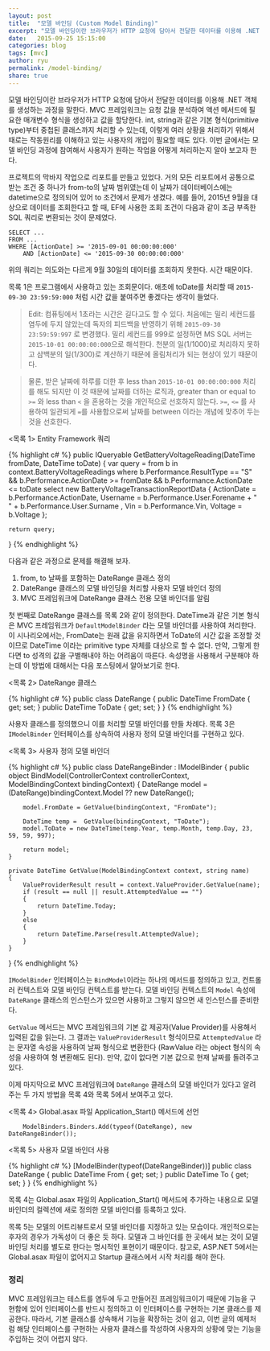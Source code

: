 ```yaml
---
layout: post
title:  "모델 바인딩 (Custom Model Binding)"
excerpt: "모델 바인딩이란 브라우저가 HTTP 요청에 담아서 전달한 데이터를 이용해 .NET 객체를 생성하는 과정을 말한다. MVC 프레임워크는 요청 값을 분석하여 액션 메서드에 필요한 매개변수 형식을 생성하고 값을 할당한다."
date:   2015-09-25 15:15:00
categories: blog
tags: [mvc]
author: ryu
permalink: /model-binding/
share: true
---
```


모델 바인딩이란 브라우저가 HTTP 요청에 담아서 전달한 데이터를 이용해 .NET 객체를 생성하는 과정을 말한다. MVC 프레임워크는 요청 값을 분석하여 액션 메서드에 필요한 매개변수 형식을 생성하고 값을 할당한다. int, string과 같은 기본 형식(primitive type)부터 중첩된 클래스까지 처리할 수 있는데, 이렇게 여러 상황을 처리하기 위해서 때로는 작동원리를 이해하고 있는 사용자의 개입이 필요할 때도 있다. 이번 글에서는 모델 바인딩 과정에 참여해서 사용자가 원하는 작업을 어떻게 처리하는지 알아 보고자 한다. 

프로젝트의 막바지 작업으로 리포트를 만들고 있었다. 거의 모든 리포트에서 공통으로 받는 조건 중 하나가 from-to의 날짜 범위였는데 이 날짜가 데이터베이스에는 datetime으로 정의되어 있어 to 조건에서 문제가 생겼다. 예를 들어, 2015년 9월을 대상으로 데이터를 조회한다고 할 때, EF에 사용한 조회 조건이 다음과 같이 조금 부족한 SQL 쿼리로 변환되는 것이 문제였다.  

```
SELECT ...
FROM ...
WHERE [ActionDate] >= '2015-09-01 00:00:00:000' 
    AND [ActionDate] <= '2015-09-30 00:00:00:000'
```

위의 쿼리는 의도와는 다르게 9월 30일의 데이터를 조회하지 못한다. 시간 때문이다. 

목록 1은 프로그램에서 사용하고 있는 조회문이다. 애초에 toDate를 처리할 때 `2015-09-30 23:59:59:000` 처럼 시간 값을 붙여주면 좋겠다는 생각이 들었다.

> Edit:  컴퓨팅에서 1초라는 시간은 길다고도 할 수 있다. 처음에는 밀리 세컨드를 염두에 두지 않았는데 독자의 피드백을 반영하기 위해 `2015-09-30 23:59:59:997` 로 변경했다. 밀리 세컨드를 999로 설정하면 MS SQL 서버는 `2015-10-01 00:00:00:000`으로 해석한다. 천분의 일(1/1000)로 처리하지 못하고 삼백분의 일(1/300)로 계산하기 때문에 올림처리가 되는 현상이 있기 때문이다. 

> 물론, 받은 날짜에 하루를 더한 후 less than `2015-10-01 00:00:00:000` 처리를 해도 되지만 이 것 때문에 날짜를 더하는 로직과, greater than or equal to `>=` 와 less than `<` 을 혼용하는 것을 개인적으로 선호하지 않는다. `>=`, `<=` 를 사용하여 일관되게 `=`를 사용함으로써 날짜를 between 이라는 개념에 맞추어 두는 것을 선호한다. 

<목록 1> Entity Framework 쿼리

{% highlight c# %}
public IQueryable<BatteryVoltageTransactionReportData> GetBatteryVoltageReading(DateTime fromDate, DateTime toDate)
{
    var query = from b in context.BatteryVoltageReadings
                where b.Performance.ResultType == "S"
                    && b.Performance.ActionDate >= fromDate
                    && b.Performance.ActionDate <= toDate
                select new BatteryVoltageTransactionReportData
                {
                    ActionDate = b.Performance.ActionDate,
                    Username = b.Performance.User.Forename + " " + b.Performance.User.Surname ,
                    Vin = b.Performance.Vin,
                    Voltage = b.Voltage
                };

    return query;
}
{% endhighlight %}

다음과 같은 과정으로 문제를 해결해 보자.

1.  from, to 날짜를 포함하는 DateRange 클래스 정의
2.  DateRange 클래스의 모델 바인딩을 처리할 사용자 모델 바인더 정의
3.  MVC 프레임워크에 DateRange 클래스 전용 모델 바인더를 알림


첫 번째로 DateRange 클래스를 목록 2와 같이 정의한다. DateTime과 같은 기본 형식은 MVC 프레임워크가 `DefaultModelBinder` 라는 모델 바인더를 사용하여 처리한다. 이 시나리오에서는, FromDate는 원래 값을 유지하면서 ToDate의 시간 값을 조정할 것이므로 DateTime 이라는 primitive type 자체를 대상으로 할 수 없다. 만약, 그렇게 한다면 to 성격의 값을 구별해내야 하는 어려움이 따른다. 속성명을 사용해서 구분해야 하는데 이 방법에 대해서는 다음 포스팅에서 알아보기로 한다.

<목록 2> DateRange 클래스

{% highlight c# %}
public class DateRange
{
    public DateTime FromDate { get; set; }
    public DateTime ToDate { get; set; }
}
{% endhighlight %}


사용자 클래스를 정의했으니 이를 처리할 모델 바인더를 만들 차례다. 목록 3은 `IModelBinder` 인터페이스를 상속하여 사용자 정의 모델 바인더를 구현하고 있다. 

<목록 3> 사용자 정의 모델 바인더

{% highlight c# %}
public class DateRangeBinder : IModelBinder
{
    public object BindModel(ControllerContext controllerContext, ModelBindingContext bindingContext)
    {
        DateRange model = (DateRange)bindingContext.Model ?? new DateRange();

        model.FromDate = GetValue(bindingContext, "FromDate");

        DateTime temp =  GetValue(bindingContext, "ToDate");
        model.ToDate = new DateTime(temp.Year, temp.Month, temp.Day, 23, 59, 59, 997);

        return model;
    }

    private DateTime GetValue(ModelBindingContext context, string name)
    {
        ValueProviderResult result = context.ValueProvider.GetValue(name);
        if (result == null || result.AttemptedValue == "")
        {
            return DateTime.Today;
        }
        else
        {
            return DateTime.Parse(result.AttemptedValue);
        }
    }
}
{% endhighlight %}

`IModelBinder` 인터페이스는 `BindModel`이라는 하나의 메서드를 정의하고 있고, 컨트롤러 컨텍스트와 모델 바인딩 컨텍스트를 받는다. 모델 바인딩 컨텍스트의 `Model` 속성에 `DateRange` 클래스의 인스턴스가 있으면 사용하고 그렇지 않으면 새 인스턴스를 준비한다.

`GetValue` 메서드는 MVC 프레임워크의 기본 값 제공자(Value Provider)를 사용해서 입력된 값을 읽는다. 그 결과는 `ValueProviderResult` 형식이므로 `AttemptedValue` 라는 문자열 속성을 사용하여 날짜 형식으로 변환한다 (RawValue 라는 object 형식의 속성을 사용하여 형 변환해도 된다). 만약, 값이 없다면 기본 값으로 현재 날짜를 돌려주고 있다.  

이제 마지막으로 MVC 프레임워크에 `DateRange` 클래스의 모델 바인더가 있다고 알려주는 두 가지 방법을 목록 4와 목록 5에서 보여주고 있다.

<목록 4> Global.asax 파일 Application_Start() 메서드에 선언

```
    ModelBinders.Binders.Add(typeof(DateRange), new DateRangeBinder());
```

<목록 5> 사용자 모델 바인더 사용

{% highlight c# %}
[ModelBinder(typeof(DateRangeBinder))]
public class DateRange
{
    public DateTime From { get; set; }
    public DateTime To { get; set; }
}
{% endhighlight %}

목록 4는 Global.asax 파일의 Application_Start() 메서드에 추가하는 내용으로 모델 바인더의 컬렉션에 새로 정의한 모델 바인더를 등록하고 있다. 

목록 5는 모델의 어트리뷰트로서 모델 바인더를 지정하고 있는 모습이다. 개인적으로는 후자의 경우가 가독성이 더 좋은 듯 하다. 모델과 그 바인더를 한 곳에서 보는 것이 모델 바인딩 처리를 별도로 한다는 명시적인 표현이기 때문이다. 참고로, ASP.NET 5에서는 Global.asax 파일이 없어지고 Startup 클래스에서 시작 처리를 해야 한다.

### 정리

MVC 프레임워크는 테스트를 염두에 두고 만들어진 프레임워크이기 때문에 기능을 구현함에 있어 인터페이스를 반드시 정의하고 이 인터페이스를 구현하는 기본 클래스를 제공한다. 따라서, 기본 클래스를 상속해서 기능을 확장하는 것이 쉽고, 이번 글의 예제처럼 해당 인터페이스를 구현하는 사용자 클래스를 작성하여 사용자의 상황에 맞는 기능을 주입하는 것이 어렵지 않다.